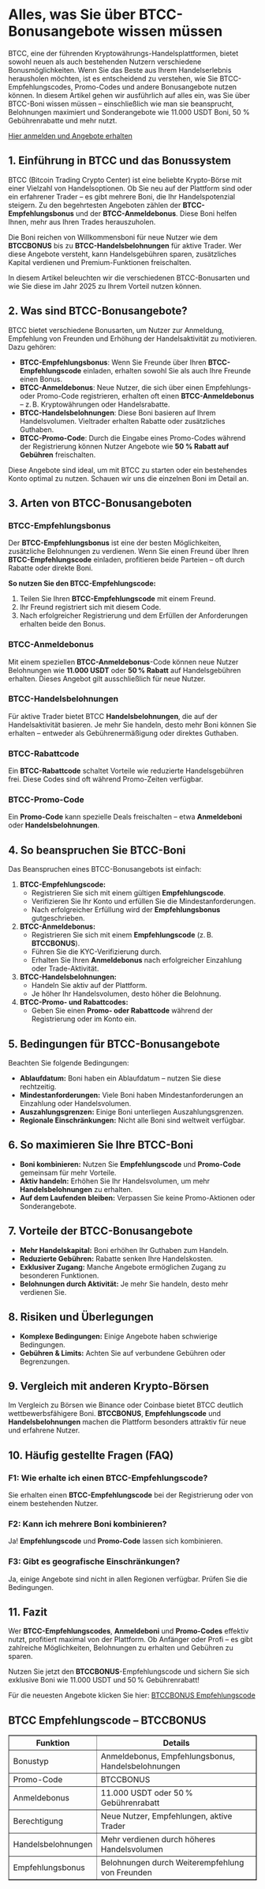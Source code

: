 <h1>Alles, was Sie über BTCC-Bonusangebote wissen müssen</h1>
<p>BTCC, eine der führenden Kryptowährungs-Handelsplattformen, bietet sowohl neuen als auch bestehenden Nutzern verschiedene Bonusmöglichkeiten. Wenn Sie das Beste aus Ihrem Handelserlebnis herausholen möchten, ist es entscheidend zu verstehen, wie Sie BTCC-Empfehlungscodes, Promo-Codes und andere Bonusangebote nutzen können. In diesem Artikel gehen wir ausführlich auf alles ein, was Sie über BTCC-Boni wissen müssen – einschließlich wie man sie beansprucht, Belohnungen maximiert und Sonderangebote wie 11.000 USDT Boni, 50 % Gebührenrabatte und mehr nutzt.</p>
<p><a href="https://partner.btcc.com/us/c/BTCCBONUS/9303" target="_blank">Hier anmelden und Angebote erhalten</a></p>
<img src="https://images.mirror-media.xyz/publication-images/mwydjj1mpKFeCcdktcg2J.png?height=500&amp;width=1000" decoding="async" data-nimg="fill" class="css-xah9so" style="position: absolute; inset: 0px; box-sizing: border-box; padding: 0px; border: none; margin: auto; display: block; width: 0px; height: 0px; min-width: 100%; max-width: 100%; min-height: 100%; max-height: 100%;">

<h2>1. Einführung in BTCC und das Bonussystem</h2>
<p>BTCC (Bitcoin Trading Crypto Center) ist eine beliebte Krypto-Börse mit einer Vielzahl von Handelsoptionen. Ob Sie neu auf der Plattform sind oder ein erfahrener Trader – es gibt mehrere Boni, die Ihr Handelspotenzial steigern. Zu den begehrtesten Angeboten zählen der <strong>BTCC-Empfehlungsbonus</strong> und der <strong>BTCC-Anmeldebonus</strong>. Diese Boni helfen Ihnen, mehr aus Ihren Trades herauszuholen.</p>

<p>Die Boni reichen von Willkommensboni für neue Nutzer wie dem <strong>BTCCBONUS</strong> bis zu <strong>BTCC-Handelsbelohnungen</strong> für aktive Trader. Wer diese Angebote versteht, kann Handelsgebühren sparen, zusätzliches Kapital verdienen und Premium-Funktionen freischalten.</p>

<p>In diesem Artikel beleuchten wir die verschiedenen BTCC-Bonusarten und wie Sie diese im Jahr 2025 zu Ihrem Vorteil nutzen können.</p>

<h2>2. Was sind BTCC-Bonusangebote?</h2>
<p>BTCC bietet verschiedene Bonusarten, um Nutzer zur Anmeldung, Empfehlung von Freunden und Erhöhung der Handelsaktivität zu motivieren. Dazu gehören:</p>
<ul>
<li><strong>BTCC-Empfehlungsbonus</strong>: Wenn Sie Freunde über Ihren <strong>BTCC-Empfehlungscode</strong> einladen, erhalten sowohl Sie als auch Ihre Freunde einen Bonus.</li>
<li><strong>BTCC-Anmeldebonus</strong>: Neue Nutzer, die sich über einen Empfehlungs- oder Promo-Code registrieren, erhalten oft einen <strong>BTCC-Anmeldebonus</strong> – z. B. Kryptowährungen oder Handelsrabatte.</li>
<li><strong>BTCC-Handelsbelohnungen</strong>: Diese Boni basieren auf Ihrem Handelsvolumen. Vieltrader erhalten Rabatte oder zusätzliches Guthaben.</li>
<li><strong>BTCC-Promo-Code</strong>: Durch die Eingabe eines Promo-Codes während der Registrierung können Nutzer Angebote wie <strong>50 % Rabatt auf Gebühren</strong> freischalten.</li>
</ul>
<p>Diese Angebote sind ideal, um mit BTCC zu starten oder ein bestehendes Konto optimal zu nutzen. Schauen wir uns die einzelnen Boni im Detail an.</p>

<h2>3. Arten von BTCC-Bonusangeboten</h2>

<h3>BTCC-Empfehlungsbonus</h3>
<p>Der <strong>BTCC-Empfehlungsbonus</strong> ist eine der besten Möglichkeiten, zusätzliche Belohnungen zu verdienen. Wenn Sie einen Freund über Ihren <strong>BTCC-Empfehlungscode</strong> einladen, profitieren beide Parteien – oft durch Rabatte oder direkte Boni.</p>
<p><strong>So nutzen Sie den BTCC-Empfehlungscode:</strong></p>
<ol>
<li>Teilen Sie Ihren <strong>BTCC-Empfehlungscode</strong> mit einem Freund.</li>
<li>Ihr Freund registriert sich mit diesem Code.</li>
<li>Nach erfolgreicher Registrierung und dem Erfüllen der Anforderungen erhalten beide den Bonus.</li>
</ol>

<h3>BTCC-Anmeldebonus</h3>
<p>Mit einem speziellen <strong>BTCC-Anmeldebonus</strong>-Code können neue Nutzer Belohnungen wie <strong>11.000 USDT</strong> oder <strong>50 % Rabatt</strong> auf Handelsgebühren erhalten. Dieses Angebot gilt ausschließlich für neue Nutzer.</p>

<h3>BTCC-Handelsbelohnungen</h3>
<p>Für aktive Trader bietet BTCC <strong>Handelsbelohnungen</strong>, die auf der Handelsaktivität basieren. Je mehr Sie handeln, desto mehr Boni können Sie erhalten – entweder als Gebührenermäßigung oder direktes Guthaben.</p>

<h3>BTCC-Rabattcode</h3>
<p>Ein <strong>BTCC-Rabattcode</strong> schaltet Vorteile wie reduzierte Handelsgebühren frei. Diese Codes sind oft während Promo-Zeiten verfügbar.</p>

<h3>BTCC-Promo-Code</h3>
<p>Ein <strong>Promo-Code</strong> kann spezielle Deals freischalten – etwa <strong>Anmeldeboni</strong> oder <strong>Handelsbelohnungen</strong>.</p>

<h2>4. So beanspruchen Sie BTCC-Boni</h2>
<p>Das Beanspruchen eines BTCC-Bonusangebots ist einfach:</p>
<ol>
<li><strong>BTCC-Empfehlungscode:</strong>
<ul>
<li>Registrieren Sie sich mit einem gültigen <strong>Empfehlungscode</strong>.</li>
<li>Verifizieren Sie Ihr Konto und erfüllen Sie die Mindestanforderungen.</li>
<li>Nach erfolgreicher Erfüllung wird der <strong>Empfehlungsbonus</strong> gutgeschrieben.</li>
</ul>
</li>
<li><strong>BTCC-Anmeldebonus:</strong>
<ul>
<li>Registrieren Sie sich mit einem <strong>Empfehlungscode</strong> (z. B. <strong>BTCCBONUS</strong>).</li>
<li>Führen Sie die KYC-Verifizierung durch.</li>
<li>Erhalten Sie Ihren <strong>Anmeldebonus</strong> nach erfolgreicher Einzahlung oder Trade-Aktivität.</li>
</ul>
</li>
<li><strong>BTCC-Handelsbelohnungen:</strong>
<ul>
<li>Handeln Sie aktiv auf der Plattform.</li>
<li>Je höher Ihr Handelsvolumen, desto höher die Belohnung.</li>
</ul>
</li>
<li><strong>BTCC-Promo- und Rabattcodes:</strong>
<ul>
<li>Geben Sie einen <strong>Promo- oder Rabattcode</strong> während der Registrierung oder im Konto ein.</li>
</ul>
</li>
</ol>

<h2>5. Bedingungen für BTCC-Bonusangebote</h2>
<p>Beachten Sie folgende Bedingungen:</p>
<ul>
<li><strong>Ablaufdatum:</strong> Boni haben ein Ablaufdatum – nutzen Sie diese rechtzeitig.</li>
<li><strong>Mindestanforderungen:</strong> Viele Boni haben Mindestanforderungen an Einzahlung oder Handelsvolumen.</li>
<li><strong>Auszahlungsgrenzen:</strong> Einige Boni unterliegen Auszahlungsgrenzen.</li>
<li><strong>Regionale Einschränkungen:</strong> Nicht alle Boni sind weltweit verfügbar.</li>
</ul>

<h2>6. So maximieren Sie Ihre BTCC-Boni</h2>
<ul>
<li><strong>Boni kombinieren:</strong> Nutzen Sie <strong>Empfehlungscode</strong> und <strong>Promo-Code</strong> gemeinsam für mehr Vorteile.</li>
<li><strong>Aktiv handeln:</strong> Erhöhen Sie Ihr Handelsvolumen, um mehr <strong>Handelsbelohnungen</strong> zu erhalten.</li>
<li><strong>Auf dem Laufenden bleiben:</strong> Verpassen Sie keine Promo-Aktionen oder Sonderangebote.</li>
</ul>

<h2>7. Vorteile der BTCC-Bonusangebote</h2>
<ul>
<li><strong>Mehr Handelskapital:</strong> Boni erhöhen Ihr Guthaben zum Handeln.</li>
<li><strong>Reduzierte Gebühren:</strong> Rabatte senken Ihre Handelskosten.</li>
<li><strong>Exklusiver Zugang:</strong> Manche Angebote ermöglichen Zugang zu besonderen Funktionen.</li>
<li><strong>Belohnungen durch Aktivität:</strong> Je mehr Sie handeln, desto mehr verdienen Sie.</li>
</ul>

<h2>8. Risiken und Überlegungen</h2>
<ul>
<li><strong>Komplexe Bedingungen:</strong> Einige Angebote haben schwierige Bedingungen.</li>
<li><strong>Gebühren & Limits:</strong> Achten Sie auf verbundene Gebühren oder Begrenzungen.</li>
</ul>

<h2>9. Vergleich mit anderen Krypto-Börsen</h2>
<p>Im Vergleich zu Börsen wie Binance oder Coinbase bietet BTCC deutlich wettbewerbsfähigere Boni. <strong>BTCCBONUS</strong>, <strong>Empfehlungscode</strong> und <strong>Handelsbelohnungen</strong> machen die Plattform besonders attraktiv für neue und erfahrene Nutzer.</p>

<h2>10. Häufig gestellte Fragen (FAQ)</h2>
<h3>F1: Wie erhalte ich einen BTCC-Empfehlungscode?</h3>
<p>Sie erhalten einen <strong>BTCC-Empfehlungscode</strong> bei der Registrierung oder von einem bestehenden Nutzer.</p>

<h3>F2: Kann ich mehrere Boni kombinieren?</h3>
<p>Ja! <strong>Empfehlungscode</strong> und <strong>Promo-Code</strong> lassen sich kombinieren.</p>

<h3>F3: Gibt es geografische Einschränkungen?</h3>
<p>Ja, einige Angebote sind nicht in allen Regionen verfügbar. Prüfen Sie die Bedingungen.</p>

<h2>11. Fazit</h2>
<p>Wer <strong>BTCC-Empfehlungscodes</strong>, <strong>Anmeldeboni</strong> und <strong>Promo-Codes</strong> effektiv nutzt, profitiert maximal von der Plattform. Ob Anfänger oder Profi – es gibt zahlreiche Möglichkeiten, Belohnungen zu erhalten und Gebühren zu sparen.</p>

<p>Nutzen Sie jetzt den <strong>BTCCBONUS</strong>-Empfehlungscode und sichern Sie sich exklusive Boni wie 11.000 USDT und 50 % Gebührenrabatt!</p>

<p>Für die neuesten Angebote klicken Sie hier: <a href="https://partner.btcc.com/us/c/BTCCBONUS/9303" target="_blank">BTCCBONUS Empfehlungscode</a></p>

<h2>BTCC Empfehlungscode – BTCCBONUS</h2>
<table border="1">
<thead>
<tr>
<th>Funktion</th>
<th>Details</th>
</tr>
</thead>
<tbody>
<tr>
<td>Bonustyp</td>
<td>Anmeldebonus, Empfehlungsbonus, Handelsbelohnungen</td>
</tr>
<tr>
<td>Promo-Code</td>
<td>BTCCBONUS</td>
</tr>
<tr>
<td>Anmeldebonus</td>
<td>11.000 USDT oder 50 % Gebührenrabatt</td>
</tr>
<tr>
<td>Berechtigung</td>
<td>Neue Nutzer, Empfehlungen, aktive Trader</td>
</tr>
<tr>
<td>Handelsbelohnungen</td>
<td>Mehr verdienen durch höheres Handelsvolumen</td>
</tr>
<tr>
<td>Empfehlungsbonus</td>
<td>Belohnungen durch Weiterempfehlung von Freunden</td>
</tr>
</tbody>
</table>
